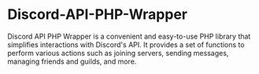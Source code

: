 # Discord-API-PHP-Wrapper
Discord API PHP Wrapper is a convenient and easy-to-use PHP library that simplifies interactions with Discord's API. It provides a set of functions to perform various actions such as joining servers, sending messages, managing friends and guilds, and more.
